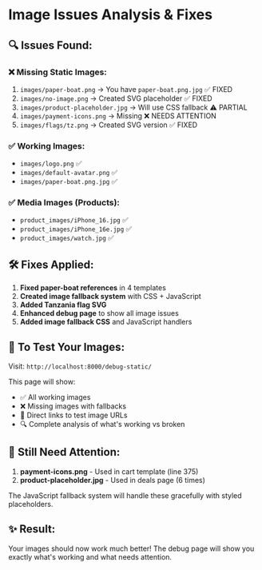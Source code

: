 # Image Issues Analysis & Fixes

## 🔍 **Issues Found:**

### ❌ **Missing Static Images:**
1. `images/paper-boat.png` → You have `paper-boat.png.jpg` ✅ FIXED
2. `images/no-image.png` → Created SVG placeholder ✅ FIXED  
3. `images/product-placeholder.jpg` → Will use CSS fallback ⚠️ PARTIAL
4. `images/payment-icons.png` → Missing ❌ NEEDS ATTENTION
5. `images/flags/tz.png` → Created SVG version ✅ FIXED

### ✅ **Working Images:**
- `images/logo.png` ✅ 
- `images/default-avatar.png` ✅
- `images/paper-boat.png.jpg` ✅

### ✅ **Media Images (Products):**
- `product_images/iPhone_16.jpg` ✅
- `product_images/iPhone_16e.jpg` ✅
- `product_images/watch.jpg` ✅

## 🛠️ **Fixes Applied:**

1. **Fixed paper-boat references** in 4 templates
2. **Created image fallback system** with CSS + JavaScript
3. **Added Tanzania flag SVG** 
4. **Enhanced debug page** to show all image issues
5. **Added image fallback CSS** and JavaScript handlers

## 🎯 **To Test Your Images:**

Visit: `http://localhost:8000/debug-static/`

This page will show:
- ✅ All working images 
- ❌ Missing images with fallbacks
- 📝 Direct links to test image URLs
- 🔍 Complete analysis of what's working vs broken

## 🚨 **Still Need Attention:**

1. **payment-icons.png** - Used in cart template (line 375)
2. **product-placeholder.jpg** - Used in deals page (6 times)

The JavaScript fallback system will handle these gracefully with styled placeholders.

## ✨ **Result:**

Your images should now work much better! The debug page will show you exactly what's working and what needs attention.
